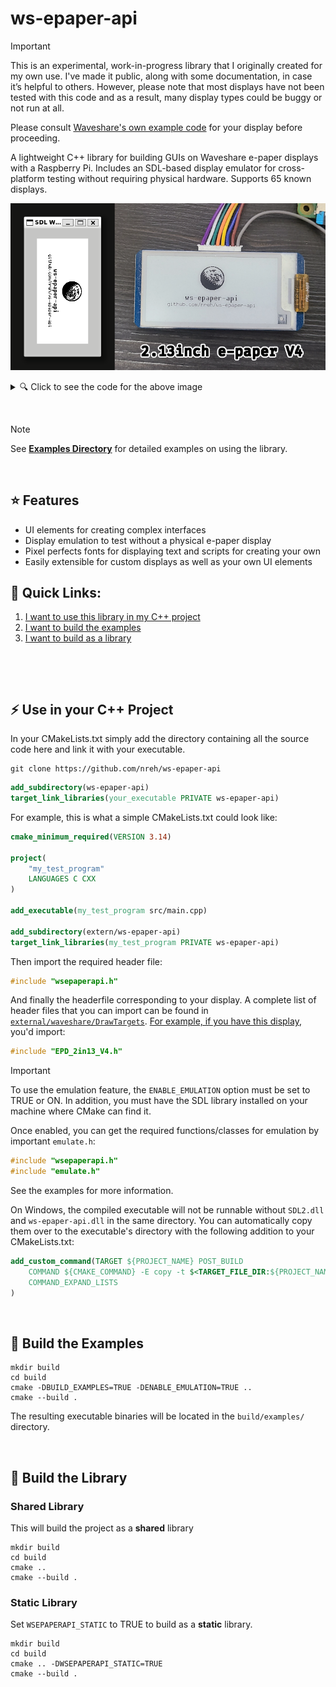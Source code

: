 # ws-epaper-api

> [!IMPORTANT]  
> This is an experimental, work-in-progress library that I originally created for my own use. I've made it public, along with
> some documentation, in case it’s helpful to others. However, please note that most displays have not been tested with this
> code and as a result, many display types could be buggy or not run at all.
>
> Please consult
> [Waveshare's own example code](https://github.com/waveshareteam/e-Paper/tree/master/RaspberryPi_JetsonNano/c/examples) for
> your display before proceeding.

A lightweight C++ library for building GUIs on Waveshare e-paper displays with a Raspberry Pi. Includes an SDL-based display
emulator for cross-platform testing without requiring physical hardware. Supports 65 known displays.

![Demonstration](docs/screenshot_1.png)

<details>

<summary>🔍 Click to see the code for the above image</summary>

## Code for emulation window on the left:

```cpp
#include "emulate.h"
#include "EPD_2in13_V4.h"
#include "wsepaperapi.h"

#include "bitmaps/Moon.h"
#include "fonts/AllFonts.h"

using namespace std;
using namespace epaperapi;

int main() {
    //
    // Initialize emulator and renderer
    //

    typedef devices::EPD_2in13_V4::EPD_2in13_V4_DrawTarget device;
    EpaperEmulator target = EpaperEmulator::CreatePhysical<device>();
    Renderer renderer(target, BufferTransform::Rotate90Clockwise);

    //
    // Define fonts
    //

    typedef fonts::DinaBold_10pt font1;
    typedef fonts::Dina_6pt font2;

    //
    // Create and position elements
    //

    elements::TextElement<font1> text1("ws-epaper-api");
    text1.foregroundStyle.SetBlackChannel(0);
    text1.xpos = (250 / 2) - (text1.GetWidth() / 2);
    text1.ypos = 70;
    text1.characterSpacing = 0;
    renderer.elements.push_back(&text1);

    elements::TextElement<font2> text2("github.com/nreh/ws-epaper-api");
    text2.foregroundStyle.SetBlackChannel(0);
    text2.xpos = (250 / 2) - (text2.GetWidth() / 2);
    text2.ypos = text1.GetHeight() + text1.ypos;
    text2.characterSpacing = 0;
    renderer.elements.push_back(&text2);

    auto t = bitmaps::Moon();
    elements::Bitmap1BitElement img((250 / 2) - (t.GetWidth() / 2), 15, t);
    renderer.elements.push_back(&img);

    //
    // Render!
    //

    renderer.Refresh();
    KeepWindowOpen();
}
```

## Code for physical display on the right:

```cpp
#include "EPD_2in13_V4.h"
#include "wsepaperapi.h"

#include "bitmaps/Moon.h"
#include "fonts/AllFonts.h"

using namespace std;
using namespace epaperapi;

int main() {
    //
    // Initialize device and renderer
    //

    devices::EPD_2in13_V4::EPD_2in13_V4_DrawTarget dev(false);
    Renderer renderer(dev, BufferTransform::Rotate90Clockwise);

    //
    // Initialize the display registers and clear to white
    //

    dev.Init();
    dev.Clear();

    //
    // Define fonts
    //

    typedef fonts::DinaBold_10pt font1;
    typedef fonts::Dina_6pt font2;

    //
    // Create and position elements
    //

    elements::TextElement<font1> text1("ws-epaper-api");
    text1.foregroundStyle.SetBlackChannel(0);
    text1.xpos = (250 / 2) - (text1.GetWidth() / 2);
    text1.ypos = 70;
    text1.characterSpacing = 0;
    renderer.elements.push_back(&text1);

    elements::TextElement<font2> text2("github.com/nreh/ws-epaper-api");
    text2.foregroundStyle.SetBlackChannel(0);
    text2.xpos = (250 / 2) - (text2.GetWidth() / 2);
    text2.ypos = text1.GetHeight() + text1.ypos;
    text2.characterSpacing = 0;
    renderer.elements.push_back(&text2);

    auto t = bitmaps::Moon();
    elements::Bitmap1BitElement img((250 / 2) - (t.GetWidth() / 2), 15, t);
    renderer.elements.push_back(&img);

    //
    // Render!
    //

    renderer.Refresh();

    //
    // Put device to sleep and exit
    //

    dev.Sleep();
    // According to waveshare's example code, we require a 2 second
    // delay between sleeping and exitting the device.
    devices::interface::bcm2835_delay(2000);
    dev.Exit();
}
```

</details>

&nbsp;

> [!NOTE]  
> See **[Examples Directory](examples)** for detailed examples on using the library.

&nbsp;

## ⭐ Features

- UI elements for creating complex interfaces
- Display emulation to test without a physical e-paper display
- Pixel perfects fonts for displaying text and scripts for creating your own
- Easily extensible for custom displays as well as your own UI elements

## 🔗 Quick Links:

1. [I want to use this library in my C++ project](#-use-in-your-c-project)
2. [I want to build the examples](#-build-the-examples)
3. [I want to build as a library](#-build-the-library)

&nbsp;

&nbsp;

## ⚡ Use in your C++ Project

In your CMakeLists.txt simply add the directory containing all the source code here and link it with your executable.

```
git clone https://github.com/nreh/ws-epaper-api
```

```cmake
add_subdirectory(ws-epaper-api)
target_link_libraries(your_executable PRIVATE ws-epaper-api)
```

For example, this is what a simple CMakeLists.txt could look like:

```cmake
cmake_minimum_required(VERSION 3.14)

project(
    "my_test_program"
    LANGUAGES C CXX
)

add_executable(my_test_program src/main.cpp)

add_subdirectory(extern/ws-epaper-api)
target_link_libraries(my_test_program PRIVATE ws-epaper-api)
```

Then import the required header file:

```cpp
#include "wsepaperapi.h"
```

And finally the headerfile corresponding to your display. A complete list of header files that you can import can be found in
[`external/waveshare/DrawTargets`](external/waveshare/DrawTargets).
[For example, if you have this display](https://www.waveshare.com/2.13inch-e-paper-hat.htm), you'd import:

```cpp
#include "EPD_2in13_V4.h"
```

> [!IMPORTANT]  
> To use the emulation feature, the `ENABLE_EMULATION` option must be set to TRUE or ON. In addition, you must have the SDL
> library installed on your machine where CMake can find it.
>
> Once enabled, you can get the required functions/classes for emulation by important `emulate.h`:
>
> ```cpp
> #include "wsepaperapi.h"
> #include "emulate.h"
> ```
>
> See the examples for more information.

On Windows, the compiled executable will not be runnable without `SDL2.dll` and `ws-epaper-api.dll` in the same directory.
You can automatically copy them over to the executable's directory with the following addition to your CMakeLists.txt:

```cmake
add_custom_command(TARGET ${PROJECT_NAME} POST_BUILD
    COMMAND ${CMAKE_COMMAND} -E copy -t $<TARGET_FILE_DIR:${PROJECT_NAME}> $<TARGET_RUNTIME_DLLS:${PROJECT_NAME}>
    COMMAND_EXPAND_LISTS
)
```

&nbsp;

## 🔨 Build the Examples

```
mkdir build
cd build
cmake -DBUILD_EXAMPLES=TRUE -DENABLE_EMULATION=TRUE ..
cmake --build .
```

The resulting executable binaries will be located in the `build/examples/` directory.

&nbsp;

## 🔨 Build the Library

### Shared Library

This will build the project as a **shared** library

```
mkdir build
cd build
cmake ..
cmake --build .
```

### Static Library

Set `WSEPAPERAPI_STATIC` to TRUE to build as a **static** library.

```
mkdir build
cd build
cmake .. -DWSEPAPERAPI_STATIC=TRUE
cmake --build .
```
